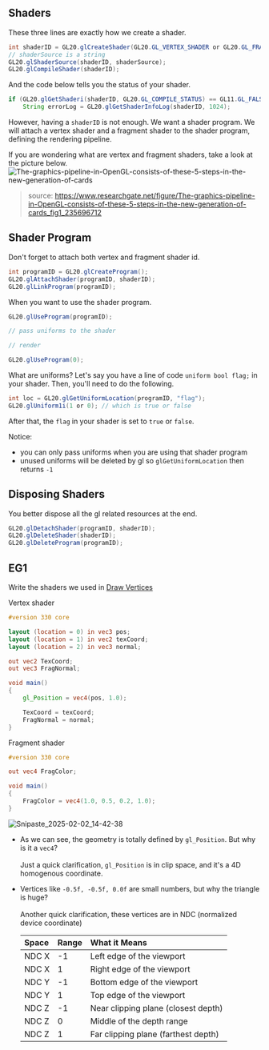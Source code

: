 ## Shaders
These three lines are exactly how we create a shader.
```java
int shaderID = GL20.glCreateShader(GL20.GL_VERTEX_SHADER or GL20.GL_FRAGMENT_SHADER);
// shaderSource is a string
GL20.glShaderSource(shaderID, shaderSource);
GL20.glCompileShader(shaderID);
```

And the code below tells you the status of your shader.
```java
if (GL20.glGetShaderi(shaderID, GL20.GL_COMPILE_STATUS) == GL11.GL_FALSE)
    String errorLog = GL20.glGetShaderInfoLog(shaderID, 1024);
```

However, having a `shaderID` is not enough. We want a shader program.
We will attach a vertex shader and a fragment shader to the shader program, defining the rendering pipeline.

If you are wondering what are vertex and fragment shaders, take a look at the picture below.
![The-graphics-pipeline-in-OpenGL-consists-of-these-5-steps-in-the-new-generation-of-cards](https://github.com/user-attachments/assets/77d23449-40ff-4e68-a186-23f8b70a67a1)
> source: https://www.researchgate.net/figure/The-graphics-pipeline-in-OpenGL-consists-of-these-5-steps-in-the-new-generation-of-cards_fig1_235696712

## Shader Program
Don't forget to attach both vertex and fragment shader id.
```java
int programID = GL20.glCreateProgram();
GL20.glAttachShader(programID, shaderID);
GL20.glLinkProgram(programID);
```
When you want to use the shader program.
```java
GL20.glUseProgram(programID);

// pass uniforms to the shader

// render

GL20.glUseProgram(0);
```
What are uniforms?
Let's say you have a line of code `uniform bool flag;` in your shader.
Then, you'll need to do the following.
```java
int loc = GL20.glGetUniformLocation(programID, "flag");
GL20.glUniform1i(1 or 0); // which is true or false
```
After that, the `flag` in your shader is set to `true` or `false`.

Notice: 
- you can only pass uniforms when you are using that shader program
- unused uniforms will be deleted by gl so `glGetUniformLocation` then returns `-1`

## Disposing Shaders
You better dispose all the gl related resources at the end.
```java
GL20.glDetachShader(programID, shaderID);
GL20.glDeleteShader(shaderID);
GL20.glDeleteProgram(programID);
```

## EG1
Write the shaders we used in [Draw Vertices](https://github.com/tttsaurus/Mc122RenderBook/blob/main/articles/DrawVertices.md)

Vertex shader
```glsl
#version 330 core

layout (location = 0) in vec3 pos;
layout (location = 1) in vec2 texCoord;
layout (location = 2) in vec3 normal;

out vec2 TexCoord;
out vec3 FragNormal;

void main()
{
    gl_Position = vec4(pos, 1.0);

    TexCoord = texCoord;
    FragNormal = normal;
}
```

Fragment shader
```glsl
#version 330 core

out vec4 FragColor;

void main() 
{
    FragColor = vec4(1.0, 0.5, 0.2, 1.0);
}
```

![Snipaste_2025-02-02_14-42-38](https://github.com/user-attachments/assets/28186c70-3288-4ebd-ab18-e5959ffb28f8)

- As we can see, the geometry is totally defined by `gl_Position`. But why is it a `vec4`?
  <br><br>
  Just a quick clarification, `gl_Position` is in clip space, and it's a 4D homogenous coordinate.

- Vertices like `-0.5f, -0.5f, 0.0f` are small numbers, but why the triangle is huge?
  <br><br>
  Another quick clarification, these vertices are in NDC (normalized device coordinate)

  | Space  | Range | What it Means                      |
  |:--------|:-------|:----------------------------------|
  | NDC X  | -1     | Left edge of the viewport          |
  | NDC X  | 1      | Right edge of the viewport         |
  | NDC Y  | -1     | Bottom edge of the viewport        |
  | NDC Y  | 1      | Top edge of the viewport           |
  | NDC Z  | -1     | Near clipping plane (closest depth)|
  | NDC Z  | 0      | Middle of the depth range          |
  | NDC Z  | 1      | Far clipping plane (farthest depth)|

